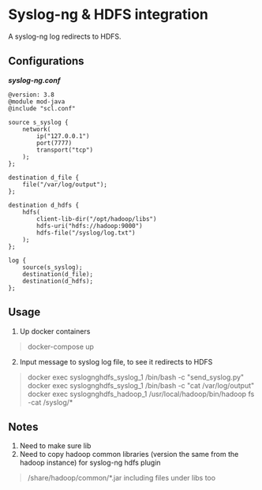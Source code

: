 # Syslog-ng & HDFS integration
A syslog-ng log redirects to HDFS.

## Configurations

***syslog-ng.conf***

    @version: 3.8
    @module mod-java
    @include "scl.conf"
    
    source s_syslog {
        network(
            ip("127.0.0.1")
            port(7777)
            transport("tcp")
        );
    };
    
    destination d_file {
        file("/var/log/output");
    };
    
    destination d_hdfs {
        hdfs(
            client-lib-dir("/opt/hadoop/libs")
            hdfs-uri("hdfs://hadoop:9000")
            hdfs-file("/syslog/log.txt")
        );
    };
    
    log {
        source(s_syslog);
        destination(d_file);
        destination(d_hdfs);
    };


## Usage
1. Up docker containers

> docker-compose up

2. Input message to syslog log file, to see it redirects to HDFS

> docker exec syslognghdfs_syslog_1 /bin/bash -c "send_syslog.py"
> docker exec syslognghdfs_syslog_1 /bin/bash -c "cat /var/log/output"
> docker exec syslognghdfs_hadoop_1 /usr/local/hadoop/bin/hadoop fs -cat /syslog/*

## Notes
1. Need to make sure lib 
2. Need to copy hadoop common libraries (version the same from the hadoop instance) for syslog-ng hdfs plugin

> <hadoop distribution>/share/hadoop/common/*.jar including files under libs too


